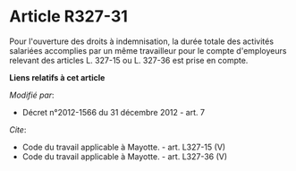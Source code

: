 # Article R327-31

Pour l'ouverture des droits à indemnisation, la durée totale des activités salariées accomplies par un même travailleur pour
le compte d'employeurs relevant des articles L. 327-15 ou L. 327-36 est prise en compte.

**Liens relatifs à cet article**

_Modifié par_:

  - Décret n°2012-1566 du 31 décembre 2012 - art. 7

_Cite_:

  - Code du travail applicable à Mayotte. - art. L327-15 (V)
  - Code du travail applicable à Mayotte. - art. L327-36 (V)
